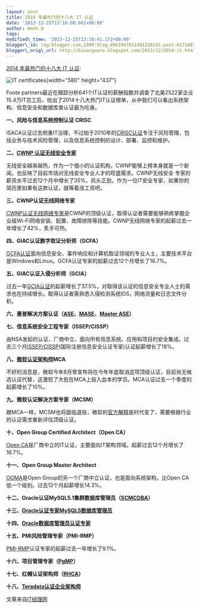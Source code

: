 ```yaml
--- 
layout: post 
title: 2014 年最热门的十八大 IT 认证 
date: '2013-12-25T13:16:00.001+08:00' 
author: Wenh Q
tags:
modified\_time: '2013-12-25T13:16:41.172+08:00' 
blogger\_id: tag:blogger.com,1999:blog-4961947611491238191.post-6273487660888137386
blogger\_orig\_url: http://binaryware.blogspot.com/2013/12/2014-it.html
--- 
```

[2014 年最热门的十八大 IT
认证](http://www.oschina.net/news/47189/2014-top-18-it-job-certification):

![IT
certificates](http://static.oschina.net/uploads/img/201312/25070110_DqSY.jpg){width="580"
height="437"}

Foote
partners最近在跟踪分析641个IT认证的薪酬指数并调查了北美2522家企业15.4万IT员工后，给出了2014十八大热门IT认证榜单，从中我们可以看出系统架构、信息安全和数据库类认证最为吃香。

**一、风险与信息系统控制认证 CRISC**

ISACA认证过去侧重IT治理，不过始于2010年的[CRISC认证](http://www.isaca.org/Certification/CRISC-Certified-in-Risk-and-Information-Systems-Control/Pages/How-to-Become-Certified-CRISC.aspx)专注于风险管理，包括业务与技术风险管理，以及信息系统控制的设计、部署、监控和维护。

**二、[CWNP
认证无线安全专家](http://www.cwnp.com/certifications/cwsp)**

无线安全越来越热，作为一个很小的认证机构，CWNP能够上榜本身就是一个新闻，也反映了目前市场对无线安全专业人才的旺盛需求。CWNP无线安全
专家的薪资水平过去12个月中增长了35%，风头正劲，作为一位IT安全专家，如果你的简历里如果有这款认证，就等着涨工资吧。

**三、CWNP认证无线网络专家**

[CWNP认证无线网络专家](http://www.cwnp.com/certifications/cwne)是CWNP的顶级认证，取得认证者需要能够熟练掌握企业级Wi-Fi网络安装、配置、故障排除等技能。CWNP无线网络专家的起薪过去一年增长了42%，炙手可热。

**四、GIAC认证数字取证分析师（GCFA）**

[GCFA认证](http://www.giac.org/certification/certified-forensic-analyst-gcfa)面向信息安全、事件响应和计算机取证领域的专业人士，主要技术平台是Windows和Linux。GCFA认证专家的起薪过去12个月增长了16.7%。

**五、GIAC认证入侵分析师（GCIA）**

过去一年[GCIA认证](http://www.giac.org/certification/certified-intrusion-analyst-gcia)的起薪增长了37.5%，对取得该认证的信息安全专业人士的需求也在持续增长。取得认证者需熟悉入侵检测系统IDS，网络流量和日志文件分析。

**六、惠普解决方案认证（[ASE](http://h10120.www1.hp.com/expertone/view_certifications.html)、[MASE](http://h10120.www1.hp.com/expertone/view_certifications.html)、[Master
ASE](http://h10120.www1.hp.com/expertone/view_certifications.html)）**

**七、信息系统安全工程专家（ISSEP/CISSP）**

由NSA发起的认证，厂商中立，面向所有信息系统、应用和项目的安全集成。过去三个月[ISSEP/CISSP](http://www.aqniu.com/infosec-wiki/1006.html)(国际注册信息安全认证专家)认证起薪增长了18%。

**八、[微软认证架构师](http://www.microsoft.com/learning/en-us/mca-certification.aspx)MCA**

不好的消息是，微软今年8月曾宣布将在今年年底取消这项顶级认证，目前尚无候选认证代替，这激怒了大批在MCA上投入血本的学员。MCA认证过去一个季度的起薪增长了10%。

**九、微软认证解决方案专家（MCSM）**

跟MCA一样，MCSM也将面临退役，微软的[官方解释](http://www.pcworld.com/article/2047982/microsoft-ends-top-masters-certification-exams-for-it-pros.html)是时代变了，需要根据行业的认证需求重新评估顶级认证。

**十、Open Group Certified Architect（Open CA）**

[Open
CA](http://www.opengroup.org/openca/cert/)是厂商中立的IT认证，主要面向IT架构领域。起薪过去12个月增长了16.7%。

**十一、Open Group Master Architect**

[OGMA](http://www.opengroup.org/certifications/professional/open-ca)是Open
Group的另一个厂商中立认证，也是面向系统架构，比Open
CA低一个级别。过去12个月起薪增长14.3%。

**十二、Oracle认证MySQL5.1集群数据库管理员（[SCMCDBA](http://education.oracle.com/pls/web_prod-plq-dad/db_pages.getpage?page_id=458&get_params=p_track_id:MCDBA)）**

**十三、[Oracle认证专家MySQL5数据库管理员](http://education.oracle.com/pls/web_prod-plq-dad/db_pages.getpage?page_id=458&get_params=p_track_id:MDBA)**

**十四、[Oracle数据库管理员认证专家](http://education.oracle.com/pls/web_prod-plq-dad/db_pages.getpage?page_id=458&get_params=p_track_id:Datab11g)**

**十五、PMI风险管理专家（PMI-RMP）**

[PMI-RMP](http://www.pmi.org/certification/pmi-risk-management-professional-pmi-rmp.aspx)认证专家的起薪过去一年增长了9.1%。

**十六、项目管理专家（[PgMP](http://www.pmi.org/Certification/Project-Management-Professional-PgMP.aspx)）**

**十七、红帽认证架构师（[RHCA](http://www.redhat.com/training/certifications/rhca/)）**

**十八、[Teradata认证企业架构师](http://www.teradata.com/tcpp.aspx?id=6182)**

文章来自[IT经理网](http://www.ctocio.com/ "IT经理网")

<div style="clear: both;">

</div>
